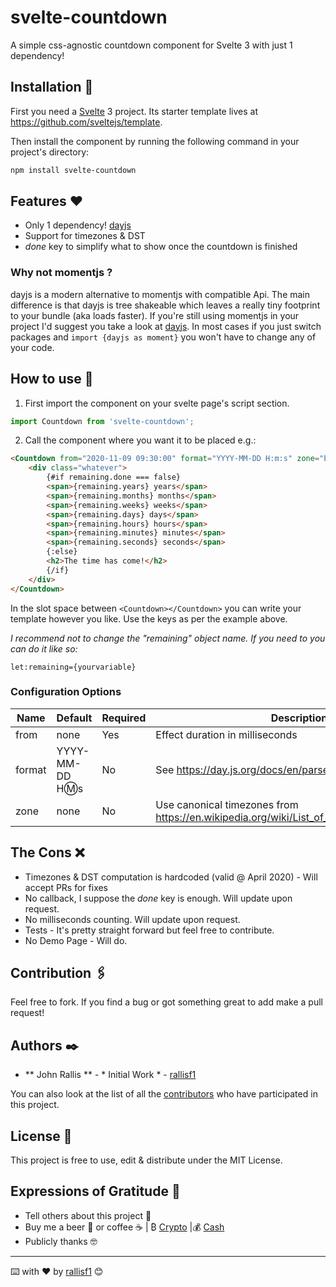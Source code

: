 # svelte-countdown

A simple css-agnostic countdown component for Svelte 3 with just 1 dependency!

## Installation 🔧

First you need a [Svelte](https://svelte.dev) 3 project. Its starter template lives at https://github.com/sveltejs/template.

Then install the component by running the following command in your project's directory:

```sh
npm install svelte-countdown
```

## Features ❤
* Only 1 dependency! [dayjs](https://day.js.org/)
* Support for timezones & DST
* _done_ key to simplify what to show once the countdown is finished

### Why not momentjs ?
dayjs is a modern alternative to momentjs with compatible Api. The main difference is that dayjs is tree shakeable which leaves a really tiny footprint to your bundle (aka loads faster). If you're still using momentjs in your project I'd suggest you take a look at [dayjs](https://day.js.org/). In most cases if you just switch packages and `import {dayjs as moment}` you won't have to change any of your code.

## How to use 🚀

1. First import the component on your svelte page's script section.

```js
import Countdown from 'svelte-countdown';
```

2. Call the component where you want it to be placed e.g.:

```html
<Countdown from="2020-11-09 09:30:00" format="YYYY-MM-DD H:m:s" zone="Europe/Athens" let:remaining>
    <div class="whatever">
        {#if remaining.done === false}
        <span>{remaining.years} years</span>
        <span>{remaining.months} months</span>
        <span>{remaining.weeks} weeks</span>
        <span>{remaining.days} days</span>
        <span>{remaining.hours} hours</span>
        <span>{remaining.minutes} minutes</span>
        <span>{remaining.seconds} seconds</span>
        {:else}
        <h2>The time has come!</h2>
        {/if}
    </div>
</Countdown>
```

In the slot space between `<Countdown></Countdown>` you can write your template however you like. Use the keys as per the example above.

_I recommend not to change the "remaining" object name. If you need to you can do it like so:_
```
let:remaining={yourvariable}
```

### Configuration Options

| Name | Default | Required | Description |
| ---- | ------- | -------- | ----------- |
| from | none | Yes | Effect duration in milliseconds |
| format | YYYY-MM-DD H:m:s | No | See https://day.js.org/docs/en/parse/string-format |
| zone | none | No | Use canonical timezones from https://en.wikipedia.org/wiki/List_of_tz_database_time_zones |

## The Cons ❌
* Timezones & DST computation is hardcoded (valid @ April 2020) - Will accept PRs for fixes
* No callback, I suppose the _done_ key is enough. Will update upon request.
* No milliseconds counting. Will update upon request.
* Tests - It's pretty straight forward but feel free to contribute.
* No Demo Page - Will do.

## Contribution 🖇️

Feel free to fork. If you find a bug or got something great to add make a pull request!

## Authors ✒️

* ** John Rallis ** - * Initial Work * - [rallisf1](https://github.com/rallisf1)

You can also look at the list of all the [contributors](https://github.com/rallisf1/svelte-countdown/contributors) who have participated in this project. 

## License 📄

This project is free to use, edit & distribute under the MIT License.

## Expressions of Gratitude 🎁

* Tell others about this project 📢 
* Buy me a beer 🍺 or coffee ☕ | ₿ [Crypto](https://freewallet.org/id/rallisf1/) |💰 [Cash](https://www.paypal.me/rallisf1) 
* Publicly thanks 🤓

---
⌨️ with ❤️ by  [rallisf1](https://github.com/rallisf1) 😊